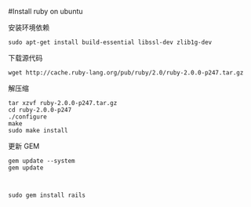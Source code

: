#Install ruby on ubuntu

安装环境依赖

	sudo apt-get install build-essential libssl-dev zlib1g-dev

下载源代码

	wget http://cache.ruby-lang.org/pub/ruby/2.0/ruby-2.0.0-p247.tar.gz
	
解压缩

	tar xzvf ruby-2.0.0-p247.tar.gz
	cd ruby-2.0.0-p247
	./configure
	make
	sudo make install

更新 GEM

	gem update --system
	gem update
	
	

	sudo gem install rails